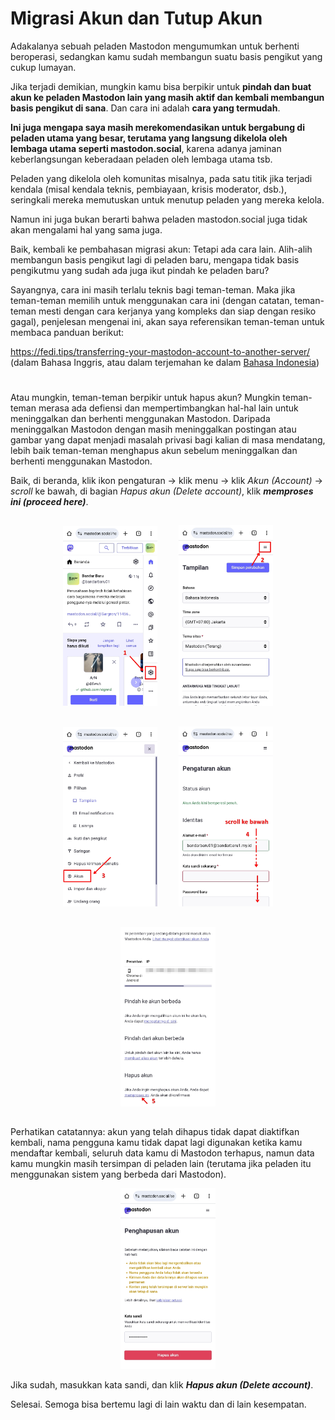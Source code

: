 # Migrasi Akun dan Tutup Akun
Adakalanya sebuah peladen Mastodon mengumumkan untuk berhenti beroperasi, sedangkan kamu sudah membangun suatu basis pengikut yang cukup lumayan.

Jika terjadi demikian, mungkin kamu bisa berpikir untuk **pindah dan buat akun ke peladen Mastodon lain yang masih aktif dan kembali membangun basis pengikut di sana**. Dan cara ini adalah **cara yang termudah**.

**Ini juga mengapa saya masih merekomendasikan untuk bergabung di peladen utama yang besar, terutama yang langsung dikelola oleh lembaga utama seperti mastodon.social**, karena adanya jaminan keberlangsungan keberadaan peladen oleh lembaga utama tsb.

Peladen yang dikelola oleh komunitas misalnya, pada satu titik jika terjadi kendala (misal kendala teknis, pembiayaan, krisis moderator, dsb.), seringkali mereka memutuskan untuk menutup peladen yang mereka kelola.

Namun ini juga bukan berarti bahwa peladen mastodon.social juga tidak akan mengalami hal yang sama juga.

Baik, kembali ke pembahasan migrasi akun: Tetapi ada cara lain. Alih-alih membangun basis pengikut lagi di peladen baru, mengapa tidak basis pengikutmu yang sudah ada juga ikut pindah ke peladen baru?

Sayangnya, cara ini masih terlalu teknis bagi teman-teman. Maka jika teman-teman memilih untuk menggunakan cara ini (dengan catatan, teman-teman mesti dengan cara kerjanya yang kompleks dan siap dengan resiko gagal), penjelesan mengenai ini, akan saya referensikan teman-teman untuk membaca panduan berikut:

https://fedi.tips/transferring-your-mastodon-account-to-another-server/ (dalam Bahasa Inggris, atau dalam terjemahan ke dalam [Bahasa Indonesia](https://fedi-tips.translate.goog/transferring-your-mastodon-account-to-another-server/?_x_tr_sl=en&_x_tr_tl=id&_x_tr_hl=en-US))

#

Atau mungkin, teman-teman berpikir untuk hapus akun? Mungkin teman-teman merasa ada defiensi dan mempertimbangkan hal-hal lain untuk meninggalkan dan berhenti menggunakan Mastodon. Daripada meninggalkan Mastodon dengan masih meninggalkan postingan atau gambar yang dapat menjadi masalah privasi bagi kalian di masa mendatang, lebih baik teman-teman menghapus akun sebelum meninggalkan dan berhenti menggunakan Mastodon.

Baik, di beranda, klik ikon pengaturan -> klik menu -> klik *Akun (Account)* -> *scroll* ke bawah, di bagian *Hapus akun (Delete account)*, klik ***memproses ini (proceed here)***.

<div align="center">
  <div>
    <img src="../assets/25-pic01.jpg" style="display:inline-block; width:30%; margin:15px;"/>
    <img src="../assets/25-pic02.jpg" style="display:inline-block; width:30%; margin:15px;"/>
    <img src="../assets/25-pic03.jpg" style="display:inline-block; width:30%; margin:15px;"/>
    <img src="../assets/25-pic04.jpg" style="display:inline-block; width:30%; margin:15px;"/>
    <img src="../assets/25-pic05.jpg" style="display:inline-block; width:30%; margin:15px;"/>
  </div>
</div>


Perhatikan catatannya: akun yang telah dihapus tidak dapat diaktifkan kembali, nama pengguna kamu tidak dapat lagi digunakan ketika kamu mendaftar kembali, seluruh data kamu di Mastodon terhapus, namun data kamu mungkin masih tersimpan di peladen lain (terutama jika peladen itu menggunakan sistem yang berbeda dari Mastodon).

<div align="center">
  <div>
    <img src="../assets/25-pic06.jpg" width="30%" />
  </div>
</div>

Jika sudah, masukkan kata sandi, dan klik ***Hapus akun (Delete account)***.

Selesai. Semoga bisa bertemu lagi di lain waktu dan di lain kesempatan.
